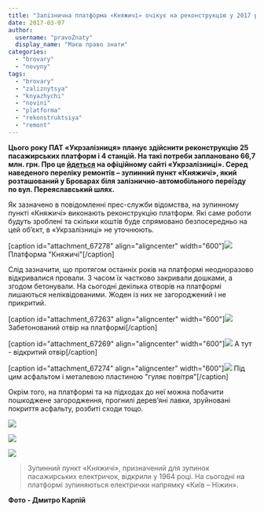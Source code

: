 ```yaml
---
title: "Залізнична платформа «Княжичі» очікує на реконструкцію у 2017 році - ФОТО"
date: 2017-03-07
author: 
  username: "pravoZnaty"
  display_name: "Маєш право знати"
categories: 
  - "brovary"
  - "novyny"
tags: 
  - "brovary"
  - "zaliznytsya"
  - "knyazhychi"
  - "novini"
  - "platforma"
  - "rekonstruktsiya"
  - "remont"
---
```


**Цього року ПАТ «Укрзалізниця» планує здійснити реконструкцію 25 пасажирських платформ і 4 станцій. На такі потреби заплановано 66,7 млн. грн. Про це [йдеться](http://www.uz.gov.ua/press_center/up_to_date_topic/446099/) на офіційному сайті «Укрзалізниці». Серед наведеного переліку ремонтів – зупинний пункт «Княжичі», який розташований у Броварах біля залізнично-автомобільного переїзду по вул. Переяславський шлях.**

Як зазначено в повідомленні прес-служби відомства, на зупинному пункті «Княжичі» виконають реконструкцію платформ. Які саме роботи будуть зроблені та скільки коштів буде спрямовано безпосередньо на цей об’єкт, в «Укрзалізниці» не уточнюють.

\[caption id="attachment\_67278" align="aligncenter" width="600"\][![](https://mpz.brovary.org/wp-content/uploads/2017/03/Knyazhychi-platforma-zaliznytsya_00044.jpg)](https://mpz.brovary.org/wp-content/uploads/2017/03/Knyazhychi-platforma-zaliznytsya_00044.jpg) Платформа "Княжичі"\[/caption\]

Слід зазначити, що протягом останніх років на платформі неодноразово відкривалися провали. З часом їх частково закривали дошками, а згодом бетонували. На сьогодні декілька отворів на платформі лишаються неліквідованими. Жоден із них не загороджений і не прикритий.

\[caption id="attachment\_67263" align="aligncenter" width="600"\][![](https://mpz.brovary.org/wp-content/uploads/2017/03/Knyazhychi-platforma-zaliznytsya_00016.jpg)](https://mpz.brovary.org/wp-content/uploads/2017/03/Knyazhychi-platforma-zaliznytsya_00016.jpg) Забетонований отвір на платформі\[/caption\]

\[caption id="attachment\_67269" align="aligncenter" width="600"\][![](https://mpz.brovary.org/wp-content/uploads/2017/03/Knyazhychi-platforma-zaliznytsya_00024.jpg)](https://mpz.brovary.org/wp-content/uploads/2017/03/Knyazhychi-platforma-zaliznytsya_00024.jpg) А тут - відкритий отвір\[/caption\]

\[caption id="attachment\_67274" align="aligncenter" width="600"\][![](https://mpz.brovary.org/wp-content/uploads/2017/03/Knyazhychi-platforma-zaliznytsya_00032.jpg)](https://mpz.brovary.org/wp-content/uploads/2017/03/Knyazhychi-platforma-zaliznytsya_00032.jpg) Під цим асфальтом і металевою пластиною "гуляє повітря"\[/caption\]

Окрім того, на платформі та на підходах до неї можна побачити пошкоджене загородження, прогнилі дерев’яні лавки, зруйновані покриття асфальту, розбиті сходи тощо.

[![](https://mpz.brovary.org/wp-content/uploads/2017/03/Knyazhychi-platforma-zaliznytsya_00019.jpg)](https://mpz.brovary.org/wp-content/uploads/2017/03/Knyazhychi-platforma-zaliznytsya_00019.jpg)

[![](https://mpz.brovary.org/wp-content/uploads/2017/03/Knyazhychi-platforma-zaliznytsya_00009.jpg)](https://mpz.brovary.org/wp-content/uploads/2017/03/Knyazhychi-platforma-zaliznytsya_00009.jpg)

[![](https://mpz.brovary.org/wp-content/uploads/2017/03/Knyazhychi-platforma-zaliznytsya_00027.jpg)](https://mpz.brovary.org/wp-content/uploads/2017/03/Knyazhychi-platforma-zaliznytsya_00027.jpg)

> Зупинний пункт «Княжичі», призначений для зупинок пасажирських електричок, відкрили у 1964 році. На сьогодні на платформі зупиняються електрички напрямку «Київ – Ніжин».

**Фото - Дмитро Карпій**
